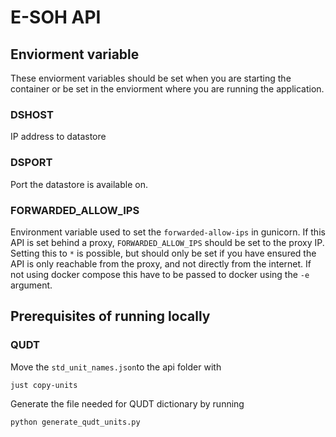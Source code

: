 # E-SOH API

## Enviorment variable
These enviorment variables should be set when you are starting the container or be set in the enviorment where you are running the application.
### DSHOST

IP address to datastore

### DSPORT

Port the datastore is available on.

### FORWARDED_ALLOW_IPS

Environment variable used to set the `forwarded-allow-ips` in gunicorn. If this API is set behind a proxy, `FORWARDED_ALLOW_IPS` should be set to the proxy IP. Setting this to `*` is possible, but should only be set if you have ensured the API is only reachable from the proxy, and not directly from the internet. If not using docker compose this have to be passed to docker using the `-e` argument.

## Prerequisites of running locally

### QUDT
Move the `std_unit_names.json`to the api folder with
```bash
just copy-units
```

Generate the file needed for QUDT dictionary by running
```bash
python generate_qudt_units.py
```
